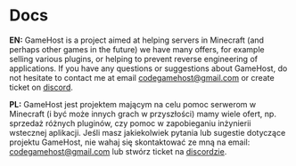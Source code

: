 # Docs

**EN:** GameHost is a project aimed at helping servers in Minecraft (and perhaps other games in the future) we have many offers, for example selling various plugins, or helping to prevent reverse engineering of applications.
If you have any questions or suggestions about GameHost, do not hesitate to contact me at email codegamehost@gmail.com or create ticket on [discord](https://discord.gg/rGPqAhFW5B).

**PL:** GameHost jest projektem mającym na celu pomoc serwerom w Minecraft (i być może innych grach w przyszłości) mamy wiele ofert, np. sprzedaż różnych pluginów, czy pomoc w zapobieganiu inżynierii wstecznej aplikacji.
Jeśli masz jakiekolwiek pytania lub sugestie dotyczące projektu GameHost, nie wahaj się skontaktować ze mną na email: codegamehost@gmail.com lub stwórz ticket na [discordzie](https://discord.gg/rGPqAhFW5B).
